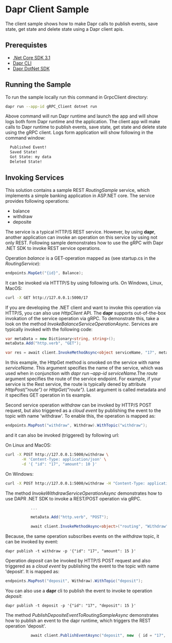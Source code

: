 # Dapr Client Sample
The client sample shows how to make Dapr calls to publish events, save state, get state and delete state using a Dapr client apis. 

## Prerequistes
* [.Net Core SDK 3.1](https://dotnet.microsoft.com/download)
* [Dapr CLI](https://github.com/dapr/cli)
* [Dapr DotNet SDK](https://github.com/dapr/dotnet-sdk)


 ## Running the Sample

 To run the sample locally run this command in GrpcClient directory:
 ```sh
 dapr run --app-id gRPC_Client dotnet run
 ```

 Above command will run Dapr runtime and launch the app and will show logs both form Dapr runtime and the application. The client app will make calls to Dapr runtime to publish events, save state, get state and delete state using the gRPC client.
 Logs form application will show following in the command window:
```sh
  Published Event!
  Saved State!
  Got State: my data
  Deleted State!
 ```

## Invoking Services
This solution contains a sample REST *RoutingSample* service, which implements a simple banking application in ASP.NET core.
The service provides following operations:
- balance
- withdraw
- deposite

The service is a typical HTTP/S REST service. However, by using **dapr**, another application can invoke an operation on this service by using not only REST.
Following sample demonstrates how to use the gRPC with Dapr .NET SDK to invoke REST service operations.

Operation *balance* is a GET-operation mapped as (see startup.cs in the *RoutingService*):
 ```c#
 endpoints.MapGet("{id}", Balance);
 ```

It can be invoked via HTTTP/S by using following urls.
On Windows, Linux, MacOS:
 ```sh
curl -X GET http://127.0.0.1:5000/17
 ```

If you are developing the .NET client and want to invoke this operation via HTTP/S, you can also use *HttpClient* API.
The **dapr** supports out-of-the-box invokation of the service operation via gRPC.
To demonstrate this, take a look on the method *InvokeBalanceServiceOperationAsync*.
Services are typically invoked with the following code:

```c#
var metaData = new Dictionary<string, string>();
metaData.Add("http.verb", "GET");

var res = await client.InvokeMethodAsync<object serviceName, "17", metadata);
```
In this example, the HttpGet method is onvoked on the service with name *serviceName*. This argument specifies the name of the service, which was used when in conjunction with *dapr run –app-id serviceName*.The *route* argument specifies the route of the service endpoint.
For example, if your service is the Rest service, the route is typically dened by attribute *HttpPost(“route”)* or *HttpGet(“route”)*. Last argument is called metadata and it specifies GET operation in tis example.


Second service operation *withdraw* can be invoked by HTTP/S POST request, but also triggered as a *cloud event* by publishing the event to the topic with name 'withdraw'.
To enable this, the operation is mapped as:
 ```c#
endpoints.MapPost("withdraw", Withdraw).WithTopic("withdraw");
 ```
and it can also be invoked (triggered) by following url:

On Linux and MacOS:
 ```sh
curl -X POST http://127.0.0.1:5000/withdraw \
        -H 'Content-Type: application/json' \
        -d '{ "id": "17", "amount": 10 }'
 ```
On Windows:
 ```sh
curl -X POST http://127.0.0.1:5000/withdraw -H "Content-Type: application/json" -d "{ \"id\": \"17\", \"amount\": 1 }"
 ```


The method *InvokeWithdrawServiceOperationAsync* demonstrates how to use DAPR .NET SDK to invoke a REST/POST operation via gRPC.

 ```c#        
            ...

            metaData.Add("http.verb", "POST");

            await client.InvokeMethodAsync<object>("routing", "Withdraw", new { id = "17", amount = (decimal)10 }, metaData);
 ```

Because, the same operation subscribes events on the *withdraw* topic, it can be invoked by event:
``` 
dapr publish -t withdraw -p '{"id": "17", "amount": 15 }'
``` 

Operation *deposit* can be invoked by HTTP/S POST request and also triggered as a *cloud event* by publishing the event to the topic with name 'deposit'.
It is mapped as:
 ```c#
endpoints.MapPost("deposit", Withdraw).WithTopic("deposit");
 ```
You can also use a **dapr** cli to publish the event to invoke te operation *deposit*: 
``` 
dapr publish -t deposit -p '{"id": "17", "deposit": 15 }'
 ``` 

The method *PublishDepositeEventToRoutingSampleAsync* demonstrates how to publish an event to the dapr runtime, which triggers the REST operation 'deposit'.
 ```c#
            await client.PublishEventAsync("deposit", new  { id = "17", amount = (decimal)10, });          
 ```
